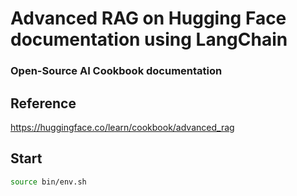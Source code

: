 # Advanced RAG on Hugging Face documentation using LangChain
###  Open-Source AI Cookbook documentation

## Reference
https://huggingface.co/learn/cookbook/advanced_rag

## Start

```bash
source bin/env.sh
```
